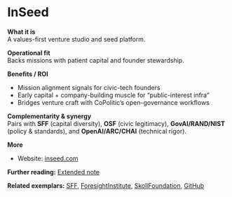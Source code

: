# InSeed

**What it is**  
A values-first venture studio and seed platform.

**Operational fit**  
Backs missions with patient capital and founder stewardship.

**Benefits / ROI**  
- Mission alignment signals for civic-tech founders  
- Early capital + company-building muscle for “public-interest infra”  
- Bridges venture craft with CoPolitic’s open-governance workflows

**Complementarity & synergy**  
Pairs with **SFF** (capital diversity), **OSF** (civic legitimacy), **GovAI/RAND/NIST** (policy & standards), and **OpenAI/ARC/CHAI** (technical rigor).

**More**  
- Website: [inseed.com](https://inseed.com/)

**Further reading:** [Extended note](/funders/extended/InSeed.md)


**Related exemplars:** [SFF](/funders/SFF.md), [ForesightInstitute](/funders/ForesightInstitute.md), [SkollFoundation](/funders/SkollFoundation.md), [GitHub](/funders/GitHub.md)
